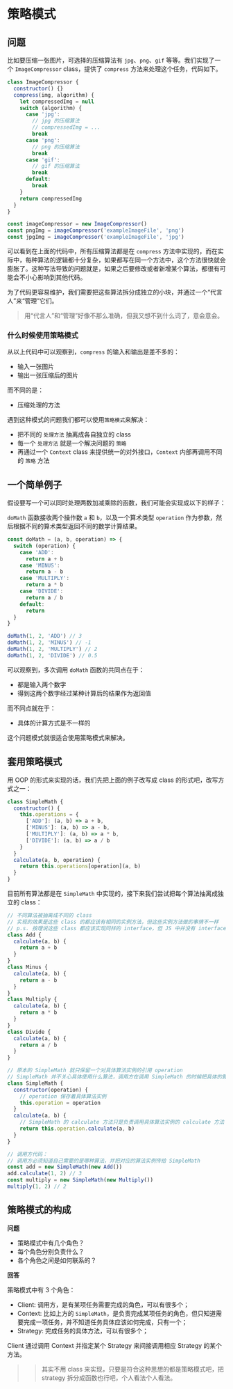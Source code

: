 # 策略模式

## 问题

比如要压缩一张图片，可选择的压缩算法有 `jpg`、`png`、`gif` 等等。我们实现了一个 `ImageCompressor` class，提供了 `compress` 方法来处理这个任务，代码如下。

```js
class ImageCompressor {
  constructor() {}
  compress(img, algorithm) {
    let compressedImg = null
    switch (algorithm) {
      case 'jpg':
        // jpg 的压缩算法
        // compressedImg = ...
        break
      case 'png':
        // png 的压缩算法
        break
      case 'gif':
        // gif 的压缩算法
        break
      default:
        break
    }
    return compressedImg
  }
}

const imageCompressor = new ImageCompressor()
const pngImg = imageCompressor('exampleImageFile', 'png')
const jpgImg = imageCompressor('exampleImageFile', 'jpg')
```

可以看到在上面的代码中，所有压缩算法都是在 `compress` 方法中实现的，而在实际中，每种算法的逻辑都十分复杂，如果都写在同一个方法中，这个方法很快就会膨胀了。这种写法导致的问题就是，如果之后要修改或者新增某个算法，都很有可能会不小心影响到其他代码。

为了代码更容易维护，我们需要把这些算法拆分成独立的小块，并通过一个“代言人”来“管理”它们。

> 用“代言人”和“管理”好像不那么准确，但我又想不到什么词了，意会意会。

### 什么时候使用策略模式

从以上代码中可以观察到，`compress` 的输入和输出是差不多的：

- 输入一张图片
- 输出一张压缩后的图片

而不同的是：

- 压缩处理的方法

遇到这种模式的问题我们都可以使用`策略模式`来解决：

- 把不同的 `处理方法` 抽离成各自独立的 class
- 每一个 `处理方法` 就是一个解决问题的 `策略`
- 再通过一个 `Context` class 来提供统一的对外接口，`Context` 内部再调用不同的 `策略` 方法

## 一个简单例子

假设要写一个可以同时处理两数加减乘除的函数，我们可能会实现成以下的样子：

`doMath` 函数接收两个操作数 `a` 和 `b`，以及一个算术类型 `operation` 作为参数，然后根据不同的算术类型返回不同的数学计算结果。

```js
const doMath = (a, b, operation) => {
  switch (operation) {
    case 'ADD':
      return a + b
    case 'MINUS':
      return a - b
    case 'MULTIPLY':
      return a * b
    case 'DIVIDE':
      return a / b
    default:
      return
  }
}

doMath(1, 2, 'ADD') // 3
doMath(1, 2, 'MINUS') // -1
doMath(1, 2, 'MULTIPLY') // 2
doMath(1, 2, 'DIVIDE') // 0.5
```

可以观察到，多次调用 `doMath` 函数的共同点在于：

- 都是输入两个数字
- 得到这两个数字经过某种计算后的结果作为返回值

而不同点就在于：

- 具体的计算方式是不一样的

这个问题模式就很适合使用策略模式来解决。

## 套用策略模式

用 OOP 的形式来实现的话，我们先把上面的例子改写成 class 的形式吧，改写方式之一：

```js
class SimpleMath {
  constructor() {
    this.operations = {
      ['ADD']: (a, b) => a + b,
      ['MINUS']: (a, b) => a - b,
      ['MULTIPLY']: (a, b) => a * b,
      ['DIVIDE']: (a, b) => a / b
    }
  }
  calculate(a, b, operation) {
    return this.operations[operation](a, b)
  }
}
```

目前所有算法都是在 `SimpleMath` 中实现的，接下来我们尝试把每个算法抽离成独立的 class：

```js
// 不同算法被抽离成不同的 class
// 实现的效果是这些 class 的都应该有相同的实例方法，但这些实例方法做的事情不一样
// p.s. 按理说这些 class 都应该实现同样的 interface，但 JS 中并没有 interface
class Add {
  calculate(a, b) {
    return a + b
  }
}
class Minus {
  calculate(a, b) {
    return a - b
  }
}
class Multiply {
  calculate(a, b) {
    return a * b
  }
}
class Divide {
  calculate(a, b) {
    return a / b
  }
}

// 原本的 SimpleMath 就只保留一个对具体算法实例的引用 operation
// SimpleMath 并不关心具体使用什么算法，调用方在调用 SimpleMath 的时候把具体的算法对象传过来，SimpleMath 负责调用这个算法对象的 calculate 方法
class SimpleMath {
  constructor(operation) {
    // operation 保存着具体算法实例
    this.operation = operation
  }
  calculate(a, b) {
    // SimpleMath 的 calculate 方法只是负责调用具体算法实例的 calculate 方法
    return this.operation.calculate(a, b)
  }
}

// 调用方代码：
// 调用方必须知道自己需要的是哪种算法，并把对应的算法实例传给 SimpleMath
const add = new SimpleMath(new Add())
add.calculate(1, 2) // 3
const multiply = new SimpleMath(new Multiply())
multiply(1, 2) // 2
```

## 策略模式的构成

**问题**

- 策略模式中有几个角色？
- 每个角色分别负责什么？
- 各个角色之间是如何联系的？

**回答**

策略模式中有 3 个角色：

- Client: 调用方，是有某项任务需要完成的角色，可以有很多个；
- Context: 比如上方的 `SimpleMath`，是负责完成某项任务的角色，但只知道需要完成一项任务，并不知道任务具体应该如何完成，只有一个；
- Strategy: 完成任务的具体方法，可以有很多个；

Client 通过调用 Context 并指定某个 Strategy 来间接调用相应 Strategy 的某个方法。

> > 其实不用 class 来实现，只要是符合这种思想的都是策略模式吧，把 strategy 拆分成函数也行吧，个人看法个人看法。

